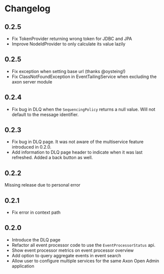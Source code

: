 # Changelog

## 0.2.5

- Fix TokenProvider returning wrong token for JDBC and JPA
- Improve NodeIdProvider to only calculate its value lazily

## 0.2.5

- Fix exception when setting base url (thanks @oysteing!)
- Fix ClassNotFoundException in EventTailingService when excluding the axon server module

## 0.2.4

- Fix bug in DLQ when the `SequencingPolicy` returns a null value.
  Will not default to the message identifier.

## 0.2.3

- Fix bug in DLQ page. It was not aware of the multiservice feature introduced in 0.2.0.
- Add information to DLQ page header to indicate when it was last refreshed. Added a back button as well.

## 0.2.2
Missing release due to personal error

## 0.2.1
- Fix error in context path

## 0.2.0
- Introduce the DLQ page
- Refactor all event processor code to use the `EventProcessorStatus` api. 
- Show event processor metrics on event processor overview
- Add option to query aggregate events in event search
- Allow user to configure multiple services for the same Axon Open Admin application
